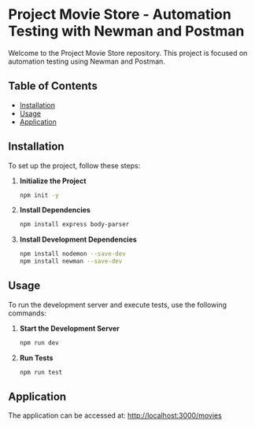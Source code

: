 # Project Movie Store - Automation Testing with Newman and Postman

Welcome to the Project Movie Store repository. This project is focused on automation testing using Newman and Postman.

## Table of Contents
- [Installation](#installation)
- [Usage](#usage)
- [Application](#application)

## Installation

To set up the project, follow these steps:

1. **Initialize the Project**
    ```bash
    npm init -y
    ```

2. **Install Dependencies**
    ```bash
    npm install express body-parser
    ```

3. **Install Development Dependencies**
    ```bash
    npm install nodemon --save-dev
    npm install newman --save-dev
    ```

## Usage

To run the development server and execute tests, use the following commands:

1. **Start the Development Server**
    ```bash
    npm run dev
    ```

2. **Run Tests**
    ```bash
    npm run test
    ```

## Application

The application can be accessed at: [http://localhost:3000/movies](http://localhost:3000/movies)


